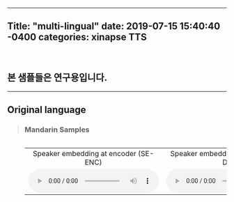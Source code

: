 ---
Title: "multi-lingual"
date: 2019-07-15 15:40:40 -0400
categories: xinapse TTS
-
<br><h2>본 샘플들은 연구용입니다.</h2>
<hr>
<h2 align="left">Original language</h2>
<div style="height: 420px">
  <blockquote>
    <table align="left">
      <h3 align="left">Mandarin Samples</h3>
      <tr>      
        <td align="center" width=400>Speaker embedding at encoder (SE-ENC)</td>
        <td align="center" width=500>Speaker embedding at decoder (SE-DEC)</td>
      </tr>   
      <tr>
          <td align="center" width=400><audio src="samples/SE-ENC/cn/000527.wav" controls=""></audio></td>
          <td align="center" width=400><audio src="samples/SE-DEC/cn/000527.wav" controls=""></audio></td>
      </tr>
   </table>
  </blockquote>
</div>
